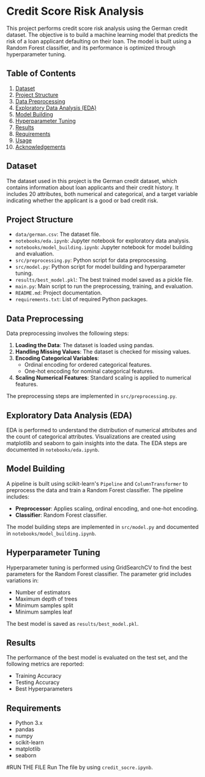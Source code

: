 # Credit Score Risk Analysis

This project performs credit score risk analysis using the German credit dataset. The objective is to build a machine learning model that predicts the risk of a loan applicant defaulting on their loan. The model is built using a Random Forest classifier, and its performance is optimized through hyperparameter tuning.

## Table of Contents

1. [Dataset](#dataset)
2. [Project Structure](#project-structure)
3. [Data Preprocessing](#data-preprocessing)
4. [Exploratory Data Analysis (EDA)](#exploratory-data-analysis-eda)
5. [Model Building](#model-building)
6. [Hyperparameter Tuning](#hyperparameter-tuning)
7. [Results](#results)
8. [Requirements](#requirements)
9. [Usage](#usage)
10. [Acknowledgements](#acknowledgements)

## Dataset

The dataset used in this project is the German credit dataset, which contains information about loan applicants and their credit history. It includes 20 attributes, both numerical and categorical, and a target variable indicating whether the applicant is a good or bad credit risk.

## Project Structure


- `data/german.csv`: The dataset file.
- `notebooks/eda.ipynb`: Jupyter notebook for exploratory data analysis.
- `notebooks/model_building.ipynb`: Jupyter notebook for model building and evaluation.
- `src/preprocessing.py`: Python script for data preprocessing.
- `src/model.py`: Python script for model building and hyperparameter tuning.
- `results/best_model.pkl`: The best trained model saved as a pickle file.
- `main.py`: Main script to run the preprocessing, training, and evaluation.
- `README.md`: Project documentation.
- `requirements.txt`: List of required Python packages.

## Data Preprocessing

Data preprocessing involves the following steps:

1. **Loading the Data**: The dataset is loaded using pandas.
2. **Handling Missing Values**: The dataset is checked for missing values.
3. **Encoding Categorical Variables**: 
   - Ordinal encoding for ordered categorical features.
   - One-hot encoding for nominal categorical features.
4. **Scaling Numerical Features**: Standard scaling is applied to numerical features.

The preprocessing steps are implemented in `src/preprocessing.py`.

## Exploratory Data Analysis (EDA)

EDA is performed to understand the distribution of numerical attributes and the count of categorical attributes. Visualizations are created using matplotlib and seaborn to gain insights into the data. The EDA steps are documented in `notebooks/eda.ipynb`.

## Model Building

A pipeline is built using scikit-learn's `Pipeline` and `ColumnTransformer` to preprocess the data and train a Random Forest classifier. The pipeline includes:

- **Preprocessor**: Applies scaling, ordinal encoding, and one-hot encoding.
- **Classifier**: Random Forest classifier.

The model building steps are implemented in `src/model.py` and documented in `notebooks/model_building.ipynb`.

## Hyperparameter Tuning

Hyperparameter tuning is performed using GridSearchCV to find the best parameters for the Random Forest classifier. The parameter grid includes variations in:

- Number of estimators
- Maximum depth of trees
- Minimum samples split
- Minimum samples leaf

The best model is saved as `results/best_model.pkl`.

## Results

The performance of the best model is evaluated on the test set, and the following metrics are reported:

- Training Accuracy
- Testing Accuracy
- Best Hyperparameters

## Requirements

- Python 3.x
- pandas
- numpy
- scikit-learn
- matplotlib
- seaborn

#RUN THE FILE
Run The file by using `credit_socre.ipynb`.
